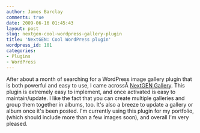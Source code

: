 ```yaml
---
author: James Barclay
comments: true
date: 2009-06-16 01:45:43
layout: post
slug: nextgen-cool-wordpress-gallery-plugin
title: 'NextGEN: Cool WordPress plugin'
wordpress_id: 101
categories:
- Plugins
- WordPress
---
```


After about a month of searching for a WordPress image gallery plugin that is both powerful and easy to use, I came acrossÂ [NextGEN Gallery](http://wordpress.org/extend/plugins/nextgen-gallery/). This plugin is extremely easy to implement, and once activated is easy to maintain/update. I like the fact that you can create multiple galleries and group them together in albums, too. It's also a breeze to update a gallery or album once it's been posted. I'm currently using this plugin for my portfolio, (which should include more than a few images soon), and overall I'm very pleased.
